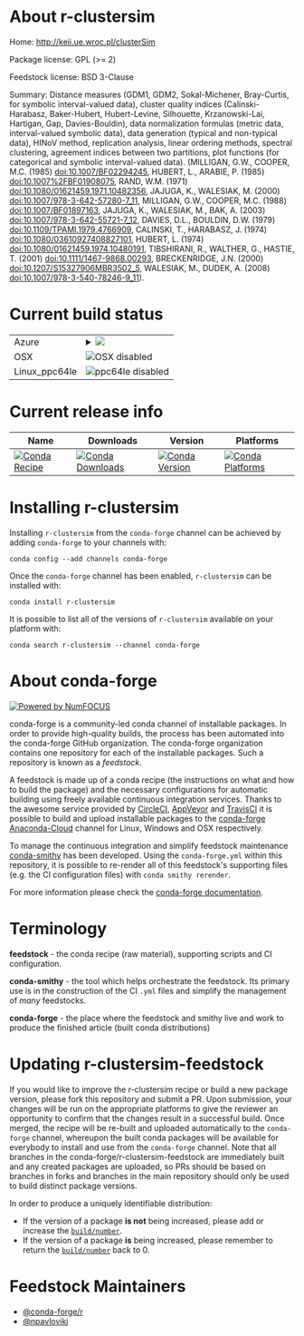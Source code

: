 About r-clustersim
==================

Home: http://keii.ue.wroc.pl/clusterSim

Package license: GPL (>= 2)

Feedstock license: BSD 3-Clause

Summary: Distance measures (GDM1, GDM2,	Sokal-Michener, Bray-Curtis, for symbolic interval-valued data), cluster quality indices (Calinski-Harabasz, Baker-Hubert, Hubert-Levine, Silhouette, Krzanowski-Lai, Hartigan, Gap,	Davies-Bouldin),	data normalization formulas (metric data, interval-valued symbolic data), data generation (typical and non-typical data), HINoV method,	replication analysis, linear ordering methods, spectral clustering, agreement indices between two partitions, plot functions (for categorical and symbolic interval-valued data).  (MILLIGAN, G.W., COOPER, M.C. (1985) <doi:10.1007/BF02294245>,  HUBERT, L., ARABIE, P. (1985) <doi:10.1007%2FBF01908075>,  RAND, W.M. (1971) <doi:10.1080/01621459.1971.10482356>,  JAJUGA, K., WALESIAK, M. (2000) <doi:10.1007/978-3-642-57280-7_11>,  MILLIGAN, G.W., COOPER, M.C. (1988) <doi:10.1007/BF01897163>,  JAJUGA, K., WALESIAK, M., BAK, A. (2003) <doi:10.1007/978-3-642-55721-7_12>,  DAVIES, D.L., BOULDIN, D.W. (1979) <doi:10.1109/TPAMI.1979.4766909>,  CALINSKI, T., HARABASZ, J. (1974) <doi:10.1080/03610927408827101>, HUBERT, L. (1974) <doi:10.1080/01621459.1974.10480191>,  TIBSHIRANI, R., WALTHER, G., HASTIE, T. (2001) <doi:10.1111/1467-9868.00293>,  BRECKENRIDGE, J.N. (2000) <doi:10.1207/S15327906MBR3502_5>,  WALESIAK, M., DUDEK, A. (2008) <doi:10.1007/978-3-540-78246-9_11>).



Current build status
====================


<table>
    
  <tr>
    <td>Azure</td>
    <td>
      <details>
        <summary>
          <a href="https://dev.azure.com/conda-forge/feedstock-builds/_build/latest?definitionId=6519&branchName=master">
            <img src="https://dev.azure.com/conda-forge/feedstock-builds/_apis/build/status/r-clustersim-feedstock?branchName=master">
          </a>
        </summary>
        <table>
          <thead><tr><th>Variant</th><th>Status</th></tr></thead>
          <tbody><tr>
              <td>linux_r_base3.5.1target_platformlinux-64</td>
              <td>
                <a href="https://dev.azure.com/conda-forge/feedstock-builds/_build/latest?definitionId=6519&branchName=master">
                  <img src="https://dev.azure.com/conda-forge/feedstock-builds/_apis/build/status/r-clustersim-feedstock?branchName=master&jobName=linux&configuration=linux_r_base3.5.1target_platformlinux-64" alt="variant">
                </a>
              </td>
            </tr><tr>
              <td>linux_r_base3.6target_platformlinux-64</td>
              <td>
                <a href="https://dev.azure.com/conda-forge/feedstock-builds/_build/latest?definitionId=6519&branchName=master">
                  <img src="https://dev.azure.com/conda-forge/feedstock-builds/_apis/build/status/r-clustersim-feedstock?branchName=master&jobName=linux&configuration=linux_r_base3.6target_platformlinux-64" alt="variant">
                </a>
              </td>
            </tr><tr>
              <td>win_r_base3.5.1target_platformwin-64</td>
              <td>
                <a href="https://dev.azure.com/conda-forge/feedstock-builds/_build/latest?definitionId=6519&branchName=master">
                  <img src="https://dev.azure.com/conda-forge/feedstock-builds/_apis/build/status/r-clustersim-feedstock?branchName=master&jobName=win&configuration=win_r_base3.5.1target_platformwin-64" alt="variant">
                </a>
              </td>
            </tr><tr>
              <td>win_r_base3.6target_platformwin-64</td>
              <td>
                <a href="https://dev.azure.com/conda-forge/feedstock-builds/_build/latest?definitionId=6519&branchName=master">
                  <img src="https://dev.azure.com/conda-forge/feedstock-builds/_apis/build/status/r-clustersim-feedstock?branchName=master&jobName=win&configuration=win_r_base3.6target_platformwin-64" alt="variant">
                </a>
              </td>
            </tr>
          </tbody>
        </table>
      </details>
    </td>
  </tr>
  <tr>
    <td>OSX</td>
    <td>
      <img src="https://img.shields.io/badge/OSX-disabled-lightgrey.svg" alt="OSX disabled">
    </td>
  </tr>
  <tr>
    <td>Linux_ppc64le</td>
    <td>
      <img src="https://img.shields.io/badge/ppc64le-disabled-lightgrey.svg" alt="ppc64le disabled">
    </td>
  </tr>
</table>

Current release info
====================

| Name | Downloads | Version | Platforms |
| --- | --- | --- | --- |
| [![Conda Recipe](https://img.shields.io/badge/recipe-r--clustersim-green.svg)](https://anaconda.org/conda-forge/r-clustersim) | [![Conda Downloads](https://img.shields.io/conda/dn/conda-forge/r-clustersim.svg)](https://anaconda.org/conda-forge/r-clustersim) | [![Conda Version](https://img.shields.io/conda/vn/conda-forge/r-clustersim.svg)](https://anaconda.org/conda-forge/r-clustersim) | [![Conda Platforms](https://img.shields.io/conda/pn/conda-forge/r-clustersim.svg)](https://anaconda.org/conda-forge/r-clustersim) |

Installing r-clustersim
=======================

Installing `r-clustersim` from the `conda-forge` channel can be achieved by adding `conda-forge` to your channels with:

```
conda config --add channels conda-forge
```

Once the `conda-forge` channel has been enabled, `r-clustersim` can be installed with:

```
conda install r-clustersim
```

It is possible to list all of the versions of `r-clustersim` available on your platform with:

```
conda search r-clustersim --channel conda-forge
```


About conda-forge
=================

[![Powered by NumFOCUS](https://img.shields.io/badge/powered%20by-NumFOCUS-orange.svg?style=flat&colorA=E1523D&colorB=007D8A)](http://numfocus.org)

conda-forge is a community-led conda channel of installable packages.
In order to provide high-quality builds, the process has been automated into the
conda-forge GitHub organization. The conda-forge organization contains one repository
for each of the installable packages. Such a repository is known as a *feedstock*.

A feedstock is made up of a conda recipe (the instructions on what and how to build
the package) and the necessary configurations for automatic building using freely
available continuous integration services. Thanks to the awesome service provided by
[CircleCI](https://circleci.com/), [AppVeyor](https://www.appveyor.com/)
and [TravisCI](https://travis-ci.com/) it is possible to build and upload installable
packages to the [conda-forge](https://anaconda.org/conda-forge)
[Anaconda-Cloud](https://anaconda.org/) channel for Linux, Windows and OSX respectively.

To manage the continuous integration and simplify feedstock maintenance
[conda-smithy](https://github.com/conda-forge/conda-smithy) has been developed.
Using the ``conda-forge.yml`` within this repository, it is possible to re-render all of
this feedstock's supporting files (e.g. the CI configuration files) with ``conda smithy rerender``.

For more information please check the [conda-forge documentation](https://conda-forge.org/docs/).

Terminology
===========

**feedstock** - the conda recipe (raw material), supporting scripts and CI configuration.

**conda-smithy** - the tool which helps orchestrate the feedstock.
                   Its primary use is in the construction of the CI ``.yml`` files
                   and simplify the management of *many* feedstocks.

**conda-forge** - the place where the feedstock and smithy live and work to
                  produce the finished article (built conda distributions)


Updating r-clustersim-feedstock
===============================

If you would like to improve the r-clustersim recipe or build a new
package version, please fork this repository and submit a PR. Upon submission,
your changes will be run on the appropriate platforms to give the reviewer an
opportunity to confirm that the changes result in a successful build. Once
merged, the recipe will be re-built and uploaded automatically to the
`conda-forge` channel, whereupon the built conda packages will be available for
everybody to install and use from the `conda-forge` channel.
Note that all branches in the conda-forge/r-clustersim-feedstock are
immediately built and any created packages are uploaded, so PRs should be based
on branches in forks and branches in the main repository should only be used to
build distinct package versions.

In order to produce a uniquely identifiable distribution:
 * If the version of a package **is not** being increased, please add or increase
   the [``build/number``](https://conda.io/docs/user-guide/tasks/build-packages/define-metadata.html#build-number-and-string).
 * If the version of a package **is** being increased, please remember to return
   the [``build/number``](https://conda.io/docs/user-guide/tasks/build-packages/define-metadata.html#build-number-and-string)
   back to 0.

Feedstock Maintainers
=====================

* [@conda-forge/r](https://github.com/conda-forge/r/)
* [@npavlovikj](https://github.com/npavlovikj/)

